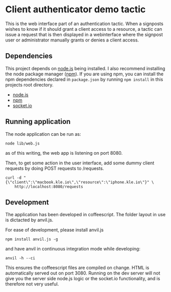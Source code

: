 # Client authenticator demo tactic

This is the web interface part of an authentication tactic.
When a signposts wishes to know if it should grant a client access to
a resource, a tactic can issue a request that is then displayed in
a webinterface where the signpost user or administrator manually grants or
denies a client access.

## Dependencies

This project depends on [node.js](http://nodejs.org/) being installed. I also recommend installing the node package manager ([npm](http://npmjs.org/)). If you are using npm, you can install the npm dependencies declared in `package.json` by running `npm install` in this projects root directory.

- [node.js](http://nodejs.org/)
- [npm](http://npmjs.org/)
- [socket.io](http://socket.io)

## Running application

The node application can be run as:

    node lib/web.js

as of this writing, the web app is listening on port 8080.

Then, to get some action in the user interface, add some dummy client requests
by doing POST requests to /requests.

    curl -d "{\"client\":\"macbook.kle.io\",\"resource\":\"iphone.kle.io\"}" \
        http://localhost:8080/requests

## Development

The application has been developed in coffeescript. The folder layout in use is
dictacted by anvil.js.

For ease of development, please install anvil.js

    npm install anvil.js -g

and have anvil in continuous integration mode while developing:

    anvil -h --ci

This ensures the coffeescript files are compiled on change.
HTML is automatically served out on port 3080. Running on the dev server will
not give you the server side node.js logic or the socket.io functionality, and
is therefore not very useful.
